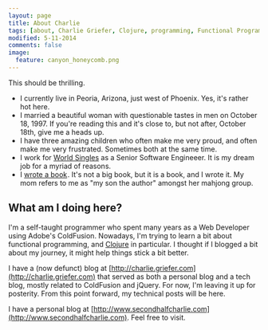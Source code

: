 ```yaml
---
layout: page
title: About Charlie
tags: [about, Charlie Griefer, Clojure, programming, Functional Programming]
modified: 5-11-2014
comments: false
image:
  feature: canyon_honeycomb.png
---
```


This should be thrilling.

* I currently live in Peoria, Arizona, just west of Phoenix. Yes, it's rather hot here.
* I married a beautiful woman with questionable tastes in men on October 18, 1997. If you're reading this and it's close to, but not after, October 18th, give me a heads up.
* I have three amazing children who often make me very proud, and often make me very frustrated. Sometimes both at the same time.
* I work for [World Singles](http://www.worldsingles.com) as a Senior Software Engineeer. It is my dream job for a myriad of reasons.
* I <a href="http://www.amazon.com/gp/product/B00C26IZNE/ref=as_li_tl?ie=UTF8&camp=1789&creative=390957&creativeASIN=B00C26IZNE&linkCode=as2&tag=charlgrief-20&linkId=NPXXTJPCOPZ3RCPR">wrote a book</a><img src="http://ir-na.amazon-adsystem.com/e/ir?t=charlgrief-20&l=as2&o=1&a=B00C26IZNE" width="1" height="1" border="0" alt="" style="border:none !important; margin:0px !important;" />. It's not a big book, but it is a book, and I wrote it. My mom refers to me as "my son the author" amongst her mahjong group.  

## What am I doing here?

I'm a self-taught programmer who spent many years as a Web Developer using Adobe's ColdFusion. Nowadays, I'm trying to learn a bit about functional programming, and [Clojure](http://clojure.org) in particular. I thought if I blogged a bit about my journey, it might help things stick a bit better.

I have a (now defunct) blog at [http://charlie.griefer.com](http://charlie.griefer.com) that served as both a personal blog and a tech blog, mostly related to ColdFusion and jQuery. For now, I'm leaving it up for posterity. From this point forward, my technical posts will be here.

I have a personal blog at [http://www.secondhalfcharlie.com](http://www.secondhalfcharlie.com). Feel free to visit.

